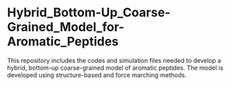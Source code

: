 # Hybrid_Bottom-Up_Coarse-Grained_Model_for-Aromatic_Peptides
This repository includes the codes and simulation files needed to develop a hybrid, bottom-up coarse-grained model of aromatic peptides. The model is developed using structure-based and force marching methods. 
